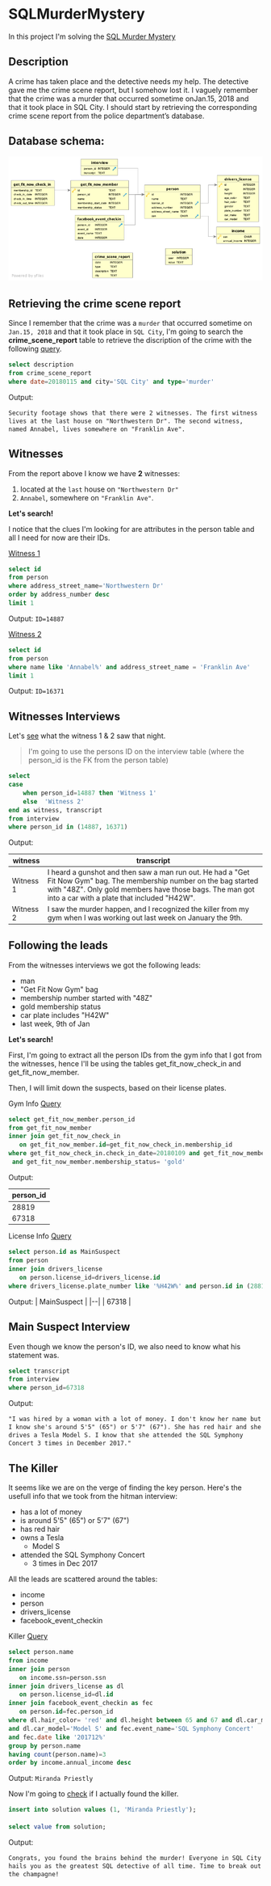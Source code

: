 # SQLMurderMystery

In this project I'm solving the [SQL Murder Mystery](https://mystery.knightlab.com/)

## Description
A crime has taken place and the detective needs my help. The detective gave me the crime scene report, but I somehow lost it. I vaguely remember that the crime was a ​murder​ that occurred sometime on ​Jan.15, 2018​ and that it took place in ​SQL City​. I should start by retrieving the corresponding crime scene report from the police department’s database.

## Database schema:
![Database schema](db_schema.png)

## Retrieving the crime scene report
Since I remember that the crime was a `​murder`​ that occurred sometime on `​Jan.15, 2018`​ and that it took place in `​SQL City`, I'm going to search the **crime_scene_report** table to retrieve the discription of the crime with the following [query](queries/crime_scene_report_description.sql).

```sql
select description
from crime_scene_report   
where date=20180115 and city='SQL City' and type='murder'
```
Output:
```
Security footage shows that there were 2 witnesses. The first witness lives at the last house on "Northwestern Dr". The second witness, named Annabel, lives somewhere on "Franklin Ave".
```
## Witnesses
From the report above I know we have **2** witnesses:
1. located at the `last` house on `"Northwestern Dr"`
2. `Annabel`, somewhere on `"Franklin Ave"`. 

**Let's search!**

I notice that the clues I'm looking for are attributes in the person table and all I need for now are their IDs.

[Witness 1](queries/witness1_id.sql)
```sql
select id
from person
where address_street_name='Northwestern Dr'
order by address_number desc 
limit 1
```
Output: 
`ID=14887`

[Witness 2](queries/witness2_id.sql)

```sql
select id
from person
where name like 'Annabel%' and address_street_name = 'Franklin Ave'
limit 1
```
Output: 
`ID=16371`

## Witnesses Interviews

Let's [see](queries/witnesses_interviews.sql) what the witness 1 & 2 saw that night.

> I'm going to use the persons ID on the interview table (where the person_id is the FK from the person table)

```sql
select 
case
	when person_id=14887 then 'Witness 1'
	else  'Witness 2'
end as witness, transcript	
from interview
where person_id in (14887, 16371)
```
Output:

|witness|transcript  |
|--|--|
|Witness 1 |I heard a gunshot and then saw a man run out. He had a "Get Fit Now Gym" bag. The membership number on the bag started with "48Z". Only gold members have those bags. The man got into a car with a plate that included "H42W".  |
|Witness 2 | I saw the murder happen, and I recognized the killer from my gym when I was working out last week on January the 9th. |

## Following the leads

From the witnesses interviews we got the following leads:
- man
- "Get Fit Now Gym" bag
- membership number started with "48Z"
- gold membership status
- car plate includes "H42W"
- last week, 9th of Jan

**Let's search!**

First, I'm going to extract all the person IDs from the gym info that I got from the witnesses, hence I'll be using the tables get_fit_now_check_in and get_fit_now_member.

Then, I will limit down the suspects, based on their license plates.

Gym Info [Query](queries/suspects_from_gym_info.sql)

```sql
select get_fit_now_member.person_id
from get_fit_now_member
inner join get_fit_now_check_in
   on get_fit_now_member.id=get_fit_now_check_in.membership_id
where get_fit_now_check_in.check_in_date=20180109 and get_fit_now_member.id like '48Z%'
 and get_fit_now_member.membership_status= 'gold'
```
Output:

| person_id |
|--|
|  28819  |
|  67318  |

License Info [Query](queries/main_suspect_license.sql)

```sql
select person.id as MainSuspect
from person
inner join drivers_license
   on person.license_id=drivers_license.id
where drivers_license.plate_number like '%H42W%' and person.id in (28819,67318)
```
Output:
| MainSuspect |
|--|
|  67318  |

## Main Suspect Interview
Even though we know the person's ID, we also need to know what his statement was.
```sql
select transcript
from interview
where person_id=67318
```
Output:
```
"I was hired by a woman with a lot of money. I don't know her name but I know she's around 5'5" (65") or 5'7" (67"). She has red hair and she drives a Tesla Model S. I know that she attended the SQL Symphony Concert 3 times in December 2017."
```
## The Killer
It seems like we are on the verge of finding the key person. Here's the usefull info that we took from the hitman interview:
- has a lot of money
- is around 5'5" (65") or 5'7" (67")
- has red hair
- owns a Tesla
  - Model S
- attended the SQL Symphony Concert
  - 3 times in Dec 2017

All the leads are scattered around the tables:
- income
- person
- drivers_license
- facebook_event_checkin

Killer [Query](queries/killer.sql)

```sql
select person.name
from income
inner join person
   on income.ssn=person.ssn
inner join drivers_license as dl
   on person.license_id=dl.id
inner join facebook_event_checkin as fec
   on person.id=fec.person_id
where dl.hair_color= 'red' and dl.height between 65 and 67 and dl.car_make='Tesla'
and dl.car_model='Model S' and fec.event_name='SQL Symphony Concert'
and fec.date like '201712%'
group by person.name
having count(person.name)=3
order by income.annual_income desc
```

Output: `Miranda Priestly`

Now I'm going to [check](queries/result.sql) if I actually found the killer.

```sql
insert into solution values (1, 'Miranda Priestly');

select value from solution;
```

Output:
```
Congrats, you found the brains behind the murder! Everyone in SQL City hails you as the greatest SQL detective of all time. Time to break out the champagne!
```
